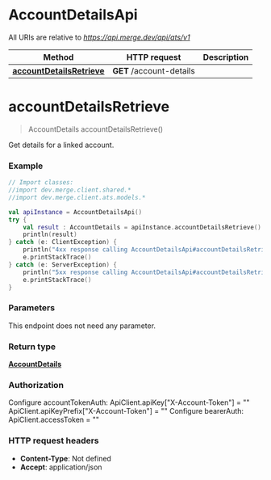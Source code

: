 # AccountDetailsApi

All URIs are relative to *https://api.merge.dev/api/ats/v1*

Method | HTTP request | Description
------------- | ------------- | -------------
[**accountDetailsRetrieve**](AccountDetailsApi.md#accountDetailsRetrieve) | **GET** /account-details | 


<a name="accountDetailsRetrieve"></a>
# **accountDetailsRetrieve**
> AccountDetails accountDetailsRetrieve()



Get details for a linked account.

### Example
```kotlin
// Import classes:
//import dev.merge.client.shared.*
//import dev.merge.client.ats.models.*

val apiInstance = AccountDetailsApi()
try {
    val result : AccountDetails = apiInstance.accountDetailsRetrieve()
    println(result)
} catch (e: ClientException) {
    println("4xx response calling AccountDetailsApi#accountDetailsRetrieve")
    e.printStackTrace()
} catch (e: ServerException) {
    println("5xx response calling AccountDetailsApi#accountDetailsRetrieve")
    e.printStackTrace()
}
```

### Parameters
This endpoint does not need any parameter.

### Return type

[**AccountDetails**](AccountDetails.md)

### Authorization


Configure accountTokenAuth:
    ApiClient.apiKey["X-Account-Token"] = ""
    ApiClient.apiKeyPrefix["X-Account-Token"] = ""
Configure bearerAuth:
    ApiClient.accessToken = ""

### HTTP request headers

 - **Content-Type**: Not defined
 - **Accept**: application/json

